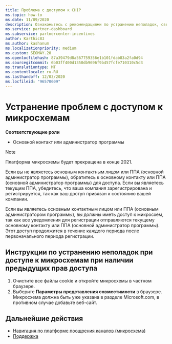 ```yaml
---
title: Проблема с доступом к CHIP
ms.topic: how-to
ms.date: 11/09/2020
description: Ознакомьтесь с рекомендациями по устранению неполадок, связанных с использованием средства платформы поощрения каналов (микросхема).
ms.service: partner-dashboard
ms.subservice: partnercenter-incentives
author: Karthic83
ms.author: kashanum
ms.localizationpriority: medium
ms.custom: SEOMAY.20
ms.openlocfilehash: 87a39479d8a567759356e1b101fdab83a2fa0d94
ms.sourcegitcommit: 6b03ff400d1350db9696f9b457fcfe710310c5d3
ms.translationtype: MT
ms.contentlocale: ru-RU
ms.lasthandoff: 12/03/2020
ms.locfileid: "96570609"
---
```

# <a name="troubleshoot-issues-with-accessing-chip"></a>Устранение проблем с доступом к микросхемам

**Соответствующие роли**

- Основной контакт или администратор программы

>[!NOTE]
>Платформа микросхемы будет прекращена в конце 2021.

Если вы не являетесь основным контактным лицом или ППА (основной администратор программы), обратитесь к основному контакту или ППА (основной администратор программы) для доступа. Если вы являетесь текущим ППА, убедитесь, что ваша компания зарегистрирована и регистрируется, так как ваш доступ привязан к состоянию вашей компании.

Если вы являетесь основным контактным лицом или ППА (основным администратором программы), вы должны иметь доступ к микросхем, так как все уведомления для регистрации отправляются текущему основному контакту или ППА (основной администратор программы). Этот доступ продолжится в течение каждого периода после первоначального периода регистрации.

## <a name="troubleshooting-steps-to-assist-with-accessing-chip-if-you-had-prior-access"></a>Инструкции по устранению неполадок при доступе к микросхемам при наличии предыдущих прав доступа

1. Очистите все файлы cookie и откройте микросхемы в частном браузере.
1. Выберите **Параметры представления совместимости** в браузере. Микросхема должна быть уже указана в разделе Microsoft.com, в противном случае добавьте веб-сайт.

## <a name="next-steps"></a>Дальнейшие действия

- [Навигация по платформе поощрения каналов (микросхема)](chip-intro.md)
- [Поддержка](report-problems-with-partner-center.md)